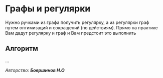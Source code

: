 # Графы и регулярки

Нужно ручками из графа получить регулярку, а из регулярки граф путем оптимизаций и сокращений (по действиям).
Прямо на практике Вам дадут регулярку и граф и Вам предстоит это выполнить

## Алгоритм
...

*Авторство: **Бояршинов Н.О***
